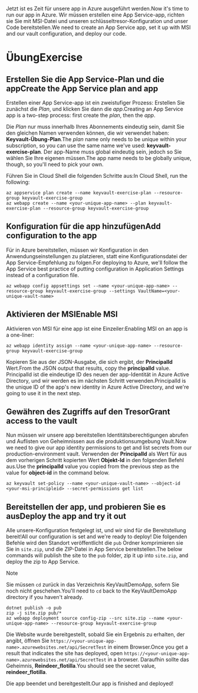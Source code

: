 <span data-ttu-id="c4607-101">Jetzt ist es Zeit für unsere app in Azure ausgeführt werden.</span><span class="sxs-lookup"><span data-stu-id="c4607-101">Now it's time to run our app in Azure.</span></span> <span data-ttu-id="c4607-102">Wir müssen erstellen eine App Service-app, richten sie Sie mit MSI-Datei und unseren schlüsseltresor-Konfiguration und unser Code bereitstellen.</span><span class="sxs-lookup"><span data-stu-id="c4607-102">We need to create an App Service app, set it up with MSI and our vault configuration, and deploy our code.</span></span>

# <a name="exercise"></a><span data-ttu-id="c4607-103">Übung</span><span class="sxs-lookup"><span data-stu-id="c4607-103">Exercise</span></span>

## <a name="create-the-app-service-plan-and-app"></a><span data-ttu-id="c4607-104">Erstellen Sie die App Service-Plan und die app</span><span class="sxs-lookup"><span data-stu-id="c4607-104">Create the App Service plan and app</span></span>

<span data-ttu-id="c4607-105">Erstellen einer App Service-app ist ein zweistufiger Prozess: Erstellen Sie zunächst die *Plan*, und klicken Sie dann die *app*.</span><span class="sxs-lookup"><span data-stu-id="c4607-105">Creating an App Service app is a two-step process: first create the *plan*, then the *app*.</span></span>

<span data-ttu-id="c4607-106">Die *Plan* nur muss innerhalb Ihres Abonnements eindeutig sein, damit Sie den gleichen Namen verwenden können, die wir verwendet haben: **Keyvault-Übung-Plan**.</span><span class="sxs-lookup"><span data-stu-id="c4607-106">The *plan* name only needs to be unique within your subscription, so you can use the same name we've used: **keyvault-exercise-plan**.</span></span> <span data-ttu-id="c4607-107">Der app-Name muss global eindeutig sein, jedoch so Sie wählen Sie Ihre eigenen müssen.</span><span class="sxs-lookup"><span data-stu-id="c4607-107">The app name needs to be globally unique, though, so you'll need to pick your own.</span></span>

<span data-ttu-id="c4607-108">Führen Sie in Cloud Shell die folgenden Schritte aus:</span><span class="sxs-lookup"><span data-stu-id="c4607-108">In Cloud Shell, run the following:</span></span>

```azurecli
az appservice plan create --name keyvault-exercise-plan --resource-group keyvault-exercise-group
az webapp create --name <your-unique-app-name> --plan keyvault-exercise-plan --resource-group keyvault-exercise-group
```

## <a name="add-configuration-to-the-app"></a><span data-ttu-id="c4607-109">Konfiguration für die app hinzufügen</span><span class="sxs-lookup"><span data-stu-id="c4607-109">Add configuration to the app</span></span>

<span data-ttu-id="c4607-110">Für in Azure bereitstellen, müssen wir Konfiguration in den Anwendungseinstellungen zu platzieren, statt eine Konfigurationsdatei der App Service-Empfehlung zu folgen.</span><span class="sxs-lookup"><span data-stu-id="c4607-110">For deploying to Azure, we'll follow the App Service best practice of putting configuration in Application Settings instead of a configuration file.</span></span>

```azurecli
az webapp config appsettings set --name <your-unique-app-name> --resource-group keyvault-exercise-group --settings VaultName=<your-unique-vault-name>
```

## <a name="enable-msi"></a><span data-ttu-id="c4607-111">Aktivieren der MSI</span><span class="sxs-lookup"><span data-stu-id="c4607-111">Enable MSI</span></span>

<span data-ttu-id="c4607-112">Aktivieren von MSI für eine app ist eine Einzeiler:</span><span class="sxs-lookup"><span data-stu-id="c4607-112">Enabling MSI on an app is a one-liner:</span></span>

```azurecli
az webapp identity assign --name <your-unique-app-name> --resource-group keyvault-exercise-group
```

<span data-ttu-id="c4607-113">Kopieren Sie aus der JSON-Ausgabe, die sich ergibt, der **PrincipalId** Wert.</span><span class="sxs-lookup"><span data-stu-id="c4607-113">From the JSON output that results, copy the **principalId** value.</span></span> <span data-ttu-id="c4607-114">PrincipalId ist die eindeutige ID des neuen der app-Identität in Azure Active Directory, und wir werden es im nächsten Schritt verwenden.</span><span class="sxs-lookup"><span data-stu-id="c4607-114">PrincipalId is the unique ID of the app's new identity in Azure Active Directory, and we're going to use it in the next step.</span></span>

## <a name="grant-access-to-the-vault"></a><span data-ttu-id="c4607-115">Gewähren des Zugriffs auf den Tresor</span><span class="sxs-lookup"><span data-stu-id="c4607-115">Grant access to the vault</span></span>

<span data-ttu-id="c4607-116">Nun müssen wir unsere app bereitstellen Identitätsberechtigungen abrufen und Auflisten von Geheimnissen aus die produktionsumgebung Vault.</span><span class="sxs-lookup"><span data-stu-id="c4607-116">Now we need to give our app identity permissions to get and list secrets from our production-environment vault.</span></span> <span data-ttu-id="c4607-117">Verwenden der **PrincipalId** als Wert für aus dem vorherigen Schritt kopierten Wert **Objekt-Id** in den folgenden Befehl aus.</span><span class="sxs-lookup"><span data-stu-id="c4607-117">Use the **principalId** value you copied from the previous step as the value for **object-id** in the command below.</span></span>

```azurecli
az keyvault set-policy --name <your-unique-vault-name> --object-id <your-msi-principleid> --secret-permissions get list
```

## <a name="deploy-the-app-and-try-it-out"></a><span data-ttu-id="c4607-118">Bereitstellen der app, und probieren Sie es aus</span><span class="sxs-lookup"><span data-stu-id="c4607-118">Deploy the app and try it out</span></span>

<span data-ttu-id="c4607-119">Alle unsere-Konfiguration festgelegt ist, und wir sind für die Bereitstellung bereit!</span><span class="sxs-lookup"><span data-stu-id="c4607-119">All our configuration is set and we're ready to deploy!</span></span> <span data-ttu-id="c4607-120">Die folgenden Befehle wird den Standort veröffentlicht die `pub` Ordner komprimieren sie Sie in `site.zip`, und die ZIP-Datei in App Service bereitstellen.</span><span class="sxs-lookup"><span data-stu-id="c4607-120">The below commands will publish the site to the `pub` folder, zip it up into `site.zip`, and deploy the zip to App Service.</span></span>

> [!NOTE]
> <span data-ttu-id="c4607-121">Sie müssen `cd` zurück in das Verzeichnis KeyVaultDemoApp, sofern Sie noch nicht geschehen.</span><span class="sxs-lookup"><span data-stu-id="c4607-121">You'll need to `cd` back to the KeyVaultDemoApp directory if you haven't already.</span></span>

```console
dotnet publish -o pub
zip -j site.zip pub/*
az webapp deployment source config-zip --src site.zip --name <your-unique-app-name> --resource-group keyvault-exercise-group
```

<span data-ttu-id="c4607-122">Die Website wurde bereitgestellt, sobald Sie ein Ergebnis zu erhalten, der angibt, öffnen Sie `https://<your-unique-app-name>.azurewebsites.net/api/SecretTest` in einem Browser.</span><span class="sxs-lookup"><span data-stu-id="c4607-122">Once you get a result that indicates the site has deployed, open `https://<your-unique-app-name>.azurewebsites.net/api/SecretTest` in a browser.</span></span> <span data-ttu-id="c4607-123">Daraufhin sollte das Geheimnis, **Reindeer_flotilla**.</span><span class="sxs-lookup"><span data-stu-id="c4607-123">You should see the secret value, **reindeer_flotilla**.</span></span>

<span data-ttu-id="c4607-124">Die app beendet und bereitgestellt.</span><span class="sxs-lookup"><span data-stu-id="c4607-124">Our app is finished and deployed!</span></span>